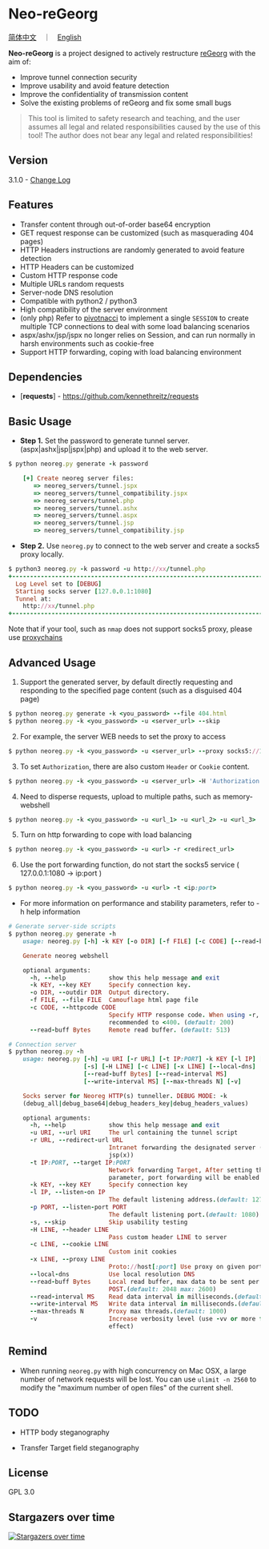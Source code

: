 # Neo-reGeorg

[简体中文](README.md)　｜　[English](README-en.md)

**Neo-reGeorg** is a project designed to actively restructure [reGeorg](https://github.com/sensepost/reGeorg) with the aim of:

* Improve tunnel connection security
* Improve usability and avoid feature detection
* Improve the confidentiality of transmission content
* Solve the existing problems of reGeorg and fix some small bugs

> This tool is limited to safety research and teaching, and the user assumes all legal and related responsibilities caused by the use of this tool! The author does not bear any legal and related responsibilities!

## Version

3.1.0 - [Change Log](CHANGELOG-en.md)


## Features

* Transfer content through out-of-order base64 encryption
* GET request response can be customized (such as masquerading 404 pages)
* HTTP Headers instructions are randomly generated to avoid feature detection
* HTTP Headers can be customized
* Custom HTTP response code
* Multiple URLs random requests
* Server-node DNS resolution
* Compatible with python2 / python3
* High compatibility of the server environment
* (only php) Refer to [pivotnacci](https://github.com/blackarrowsec/pivotnacci) to implement a single `SESSION` to create multiple TCP connections to deal with some load balancing scenarios
* aspx/ashx/jsp/jspx no longer relies on Session, and can run normally in harsh environments such as cookie-free
* Support HTTP forwarding, coping with load balancing environment


## Dependencies

* [**requests**] - https://github.com/kennethreitz/requests




## Basic Usage

* **Step 1.**
Set the password to generate tunnel server.(aspx|ashx|jsp|jspx|php) and upload it to the web server.
```ruby
$ python neoreg.py generate -k password

    [+] Create neoreg server files:
       => neoreg_servers/tunnel.jspx
       => neoreg_servers/tunnel_compatibility.jspx
       => neoreg_servers/tunnel.php
       => neoreg_servers/tunnel.ashx
       => neoreg_servers/tunnel.aspx
       => neoreg_servers/tunnel.jsp
       => neoreg_servers/tunnel_compatibility.jsp

```

* **Step 2.**
Use `neoreg.py` to connect to the web server and create a socks5 proxy locally.
```ruby
$ python3 neoreg.py -k password -u http://xx/tunnel.php
+------------------------------------------------------------------------+
  Log Level set to [DEBUG]
  Starting socks server [127.0.0.1:1080]
  Tunnel at:
    http://xx/tunnel.php
+------------------------------------------------------------------------+
```

   Note that if your tool, such as `nmap` does not support socks5 proxy, please use [proxychains](https://github.com/rofl0r/proxychains-ng) 




## Advanced Usage

1. Support the generated server, by default directly requesting and responding to the specified page content (such as a disguised 404 page)
```ruby
$ python neoreg.py generate -k <you_password> --file 404.html
$ python neoreg.py -k <you_password> -u <server_url> --skip
```

2. For example, the server WEB needs to set the proxy to access
```ruby
$ python neoreg.py -k <you_password> -u <server_url> --proxy socks5://10.1.1.1:8080
```

3. To set `Authorization`, there are also custom `Header` or `Cookie` content.
```ruby
$ python neoreg.py -k <you_password> -u <server_url> -H 'Authorization: cm9vdDppcyB0d2VsdmU=' --cookie "key=value;key2=value2"
```

4. Need to disperse requests, upload to multiple paths, such as memory-webshell
```ruby
$ python neoreg.py -k <you_password> -u <url_1> -u <url_2> -u <url_3> ...
```

5. Turn on http forwarding to cope with load balancing
```ruby
$ python neoreg.py -k <you_password> -u <url> -r <redirect_url>
```

6. Use the port forwarding function, do not start the socks5 service ( 127.0.0.1:1080 -> ip:port )
```ruby
$ python neoreg.py -k <you_password> -u <url> -t <ip:port>
```

* For more information on performance and stability parameters, refer to -h help information
```ruby
# Generate server-side scripts
$ python neoreg.py generate -h
    usage: neoreg.py [-h] -k KEY [-o DIR] [-f FILE] [-c CODE] [--read-buff Bytes]

    Generate neoreg webshell

    optional arguments:
      -h, --help            show this help message and exit
      -k KEY, --key KEY     Specify connection key.
      -o DIR, --outdir DIR  Output directory.
      -f FILE, --file FILE  Camouflage html page file
      -c CODE, --httpcode CODE
                            Specify HTTP response code. When using -r, it is
                            recommended to <400. (default: 200)
      --read-buff Bytes     Remote read buffer. (default: 513)

# Connection server
$ python neoreg.py -h
    usage: neoreg.py [-h] -u URI [-r URL] [-t IP:PORT] -k KEY [-l IP] [-p PORT]
                     [-s] [-H LINE] [-c LINE] [-x LINE] [--local-dns]
                     [--read-buff Bytes] [--read-interval MS]
                     [--write-interval MS] [--max-threads N] [-v]

    Socks server for Neoreg HTTP(s) tunneller. DEBUG MODE: -k
    (debug_all|debug_base64|debug_headers_key|debug_headers_values)

    optional arguments:
      -h, --help            show this help message and exit
      -u URI, --url URI     The url containing the tunnel script
      -r URL, --redirect-url URL
                            Intranet forwarding the designated server (only
                            jsp(x))
      -t IP:PORT, --target IP:PORT
                            Network forwarding Target, After setting this
                            parameter, port forwarding will be enabled
      -k KEY, --key KEY     Specify connection key
      -l IP, --listen-on IP
                            The default listening address.(default: 127.0.0.1)
      -p PORT, --listen-port PORT
                            The default listening port.(default: 1080)
      -s, --skip            Skip usability testing
      -H LINE, --header LINE
                            Pass custom header LINE to server
      -c LINE, --cookie LINE
                            Custom init cookies
      -x LINE, --proxy LINE
                            Proto://host[:port] Use proxy on given port
      --local-dns           Use local resolution DNS
      --read-buff Bytes     Local read buffer, max data to be sent per
                            POST.(default: 2048 max: 2600)
      --read-interval MS    Read data interval in milliseconds.(default: 300)
      --write-interval MS   Write data interval in milliseconds.(default: 200)
      --max-threads N       Proxy max threads.(default: 1000)
      -v                    Increase verbosity level (use -vv or more for greater
                            effect)
```


## Remind

* When running `neoreg.py` with high concurrency on Mac OSX, a large number of network requests will be lost. You can use `ulimit -n 2560` to modify the "maximum number of open files" of the current shell.



## TODO

* HTTP body steganography

* Transfer Target field steganography



## License

GPL 3.0


## Stargazers over time

[![Stargazers over time](https://starchart.cc/L-codes/Neo-reGeorg.svg)](https://starchart.cc/L-codes/Neo-reGeorg)
